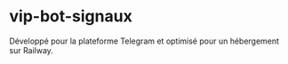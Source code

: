 # vip-bot-signaux
Développé pour la plateforme Telegram et optimisé pour un hébergement sur Railway.
